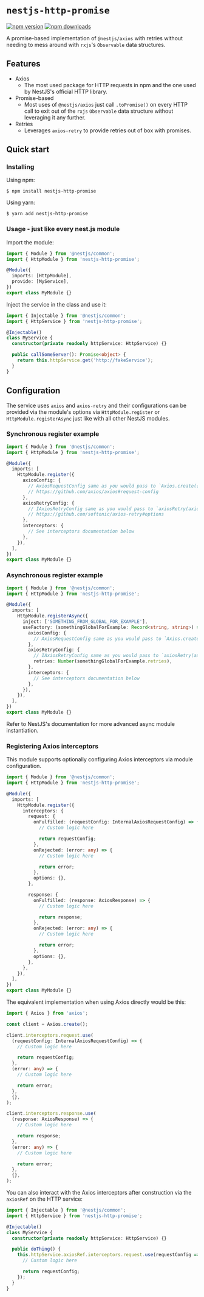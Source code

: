 # `nestjs-http-promise`

[![npm version](https://img.shields.io/npm/v/nestjs-http-promise.svg?style=flat-square)](https://www.npmjs.org/package/nestjs-http-promise)
[![npm downloads](https://img.shields.io/npm/dm/nestjs-http-promise.svg?style=flat-square)](http://npm-stat.com/charts.html?package=nestjs-http-promise)

A promise-based implementation of `@nestjs/axios` with retries without needing
to mess around with `rxjs`'s `Observable` data structures.

## Features

- Axios
  - The most used package for HTTP requests in npm and the one used by NestJS's
    official HTTP library.
- Promise-based
  - Most uses of `@nestjs/axios` just call `.toPromise()` on every HTTP call to
    exit out of the `rxjs` `Observable` data structure without leveraging it
    any further.
- Retries
  - Leverages `axios-retry` to provide retries out of box with promises.

## Quick start

### Installing

Using npm:

```
$ npm install nestjs-http-promise
```

Using yarn:

```
$ yarn add nestjs-http-promise
```

### Usage - just like every nest.js module

Import the module:

```ts
import { Module } from '@nestjs/common';
import { HttpModule } from 'nestjs-http-promise';

@Module({
  imports: [HttpModule],
  provide: [MyService],
})
export class MyModule {}
```

Inject the service in the class and use it:

```ts
import { Injectable } from '@nestjs/common';
import { HttpService } from 'nestjs-http-promise';

@Injectable()
class MyService {
  constructor(private readonly httpService: HttpService) {}

  public callSomeServer(): Promise<object> {
    return this.httpService.get('http://fakeService');
  }
}
```

## Configuration

The service uses `axios` and `axios-retry` and their configurations can be
provided via the module's options via `HttpModule.register` or
`HttpModule.registerAsync` just like with all other NestJS modules.

### Synchronous register example

```ts
import { Module } from '@nestjs/common';
import { HttpModule } from 'nestjs-http-promise';

@Module({
  imports: [
    HttpModule.register({
      axiosConfig: {
        // AxiosRequestConfig same as you would pass to `Axios.create({ ... })`
        // https://github.com/axios/axios#request-config
      },
      axiosRetryConfig: {
        // IAxiosRetryConfig same as you would pass to `axiosRetry(axios, { ... })`
        // https://github.com/softonic/axios-retry#options
      },
      interceptors: {
        // See interceptors documentation below
      },
    }),
  ],
})
export class MyModule {}
```

### Asynchronous register example

```ts
import { Module } from '@nestjs/common';
import { HttpModule } from 'nestjs-http-promise';

@Module({
  imports: [
    HttpModule.registerAsync({
      inject: ['SOMETHING_FROM_GLOBAL_FOR_EXAMPLE'],
      useFactory: (somethingGlobalForExample: Record<string, string>) => ({
        axiosConfig: {
          // AxiosRequestConfig same as you would pass to `Axios.create({ ... })`
        },
        axiosRetryConfig: {
          // IAxiosRetryConfig same as you would pass to `axiosRetry(axios, { ... })`
          retries: Number(somethingGlobalForExample.retries),
        },
        interceptors: {
          // See interceptors documentation below
        },
      }),
    }),
  ],
})
export class MyModule {}
```

Refer to NestJS's documentation for more advanced async module instantiation.

### Registering Axios interceptors

This module supports optionally configuring Axios interceptors via module
configuration.

```ts
import { Module } from '@nestjs/common';
import { HttpModule } from 'nestjs-http-promise';

@Module({
  imports: [
    HttpModule.register({
      interceptors: {
        request: {
          onFulfilled: (requestConfig: InternalAxiosRequestConfig) => {
            // Custom logic here

            return requestConfig;
          },
          onRejected: (error: any) => {
            // Custom logic here

            return error;
          },
          options: {},
        },

        response: {
          onFulfilled: (response: AxiosResponse) => {
            // Custom logic here

            return response;
          },
          onRejected: (error: any) => {
            // Custom logic here

            return error;
          },
          options: {},
        },
      },
    }),
  ],
})
export class MyModule {}
```

The equivalent implementation when using Axios directly would be this:

```ts
import { Axios } from 'axios';

const client = Axios.create();

client.interceptors.request.use(
  (requestConfig: InternalAxiosRequestConfig) => {
    // Custom logic here

    return requestConfig;
  },
  (error: any) => {
    // Custom logic here

    return error;
  },
  {},
);

client.interceptors.response.use(
  (response: AxiosResponse) => {
    // Custom logic here

    return response;
  },
  (error: any) => {
    // Custom logic here

    return error;
  },
  {},
);
```

You can also interact with the Axios interceptors after construction via the
`axiosRef` on the HTTP service:

```ts
import { Injectable } from '@nestjs/common';
import { HttpService } from 'nestjs-http-promise';

@Injectable()
class MyService {
  constructor(private readonly httpService: HttpService) {}

  public doThing() {
    this.httpService.axiosRef.interceptors.request.use(requestConfig => {
      // Custom logic here

      return requestConfig;
    });
  }
}
```
